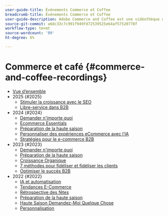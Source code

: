 ```yaml
---
user-guide-title: Événements Commerce et Coffee
breadcrumb-title: Événements Commerce et Coffee
user-guide-description: Adobe Commerce and Coffee est une vidéothèque où des experts et des pairs ont partagé leurs pensées et leurs idées sur l’utilisation d’Adobe Commerce.
source-git-commit: a6dc33c7c991f949fd72539525e64af57520778f
workflow-type: tm+mt
source-wordcount: '99'
ht-degree: 6%

---
```



# Commerce et café {#commerce-and-coffee-recordings}

+ [Vue d’ensemble](overview.md)
+ 2025 {#2025}
   + [Stimuler la croissance avec le SEO](2025/seo-growth.md)
   + [Libre-service dans B2B](2025/self-service-b2b.md)
+ 2024 {#2024}
   + [Demander n&#39;importe quoi](2024/ask-me-anything.md)
   + [Ecommerce Essentials](2024/ecommerce-essentials.md)
   + [Préparation de la haute saison](2024/peak-season-prep.md)
   + [Personnaliser des expériences eCommerce avec l’IA](2024/personalize-ecommerce.md)
   + [Stratégies pour le e-commerce B2B](2024/commerce-and-coffee-strategies-for-b2b-ecommerce.md)
+ 2023 {#2023}
   + [Demander n&#39;importe quoi](2023/ask-me-anything.md)
   + [Préparation de la haute saison](2023/peak-season-prep.md)
   + [Croissance Organique](2023/organic-growth.md)
   + [7 méthodes pour fidéliser et fidéliser les clients](2023/loyalty-retention.md)
   + [Optimiser le succès B2B](2023/b2b.md)
+ 2022 {#2022}
   + [IA et automatisation](2022/ai-and-automation.md)
   + [Tendances E-Commerce](2022/ecommerce-trends.md)
   + [Rétrospective des fêtes](2022/holiday.md)
   + [Préparation de la haute saison](2022/peak-season-prep.md)
   + [Haute Saison Demandez-Moi Quelque Chose](2022/peak-season-ask-anything.md)
   + [Personnalisation](2022/personalization.md)

<!--+ Commerce Events {#commerce-events}
  + [Overview](commerce-events/overview.md)
  + 2022 {#2022}
    + [Top Tips and Tricks for Adobe Campaign Standard](customer-journeys/2022/tips-and-tricks.md)
    + [Develop and customize data models in Adobe [!DNL Campaign Classic]](customer-journeys/2022/data-models.md)

+ Data and insights {#commerce-release-updates}
  + [Overview](commerce-release-updates/overview.md)
  + 2022 {#2022}
    + [Innovations and trends](data-and-insights/2022/innovations.md)
    + [Sensei and Analysis Workspace](data-and-insights/2022/sensei.md)
    + [Personalize and automate with Adobe Target](data-and-insights/2022/personalize.md)
    + [Analytics and Target applications for Mobile and Apps](data-and-insights/2022/mobile-and-apps.md)
    + [Cross Device Analytics and Customer Journey Analytics](data-and-insights/2022/cross-device-analytics.md) -->
